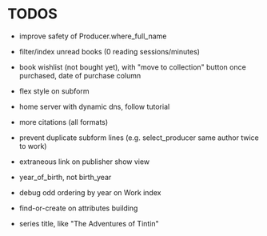 # TODOS

- improve safety of Producer.where_full_name

- filter/index unread books (0 reading sessions/minutes)

- book wishlist (not bought yet), with "move to collection" button once purchased, date of purchase column

- flex style on subform

- home server with dynamic dns, follow tutorial

- more citations (all formats)

- prevent duplicate subform lines (e.g. select_producer same author twice to work)

- extraneous link on publisher show view

- year_of_birth, not birth_year

- debug odd ordering by year on Work index

- find-or-create on attributes building

- series title, like "The Adventures of Tintin"
